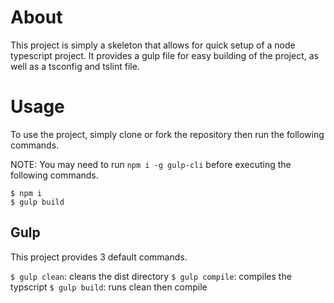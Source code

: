 # About

This project is simply a skeleton that allows for quick setup of a node typescript project. It provides a gulp file for easy building of the project, as well as a tsconfig and tslint file. 

# Usage

To use the project, simply clone or fork the repository then run the following commands. 

NOTE: You may need to run `npm i -g gulp-cli` before executing the following commands.

```
$ npm i
$ gulp build
```

## Gulp

This project provides 3 default commands. 

`$ gulp clean`: cleans the dist directory
`$ gulp compile`: compiles the typscript
`$ gulp build`: runs clean then compile